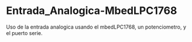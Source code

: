 # Entrada_Analogica-MbedLPC1768
Uso de la entrada analogica usando el mbedLPC1768, un potenciometro, y el puerto serie. 
